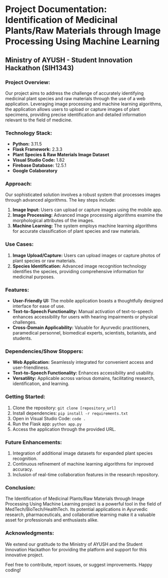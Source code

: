 # Project Documentation: Identification of Medicinal Plants/Raw Materials through Image Processing Using Machine Learning

## Ministry of AYUSH - Student Innovation Hackathon (SIH1343)


### Project Overview:
Our project aims to address the challenge of accurately identifying medicinal plant species and raw materials through the use of a web application. Leveraging image processing and machine learning algorithms, the application allows users to upload or capture images of plant specimens, providing precise identification and detailed information relevant to the field of medicine.

### Technology Stack:
- **Python:** 3.11.5
- **Flask Framework:** 2.3.3
- **Plant Species & Raw Materials Image Dataset**
- **Visual Studio Code:** 1.82
- **Firebase Database:** 12.5.1
- **Google Colaboratory**

### Approach:
Our sophisticated solution involves a robust system that processes images through advanced algorithms. The key steps include:
1. **Image Input:** Users can upload or capture images using the mobile app.
2. **Image Processing:** Advanced image processing algorithms examine the morphological attributes of the images.
3. **Machine Learning:** The system employs machine learning algorithms for accurate classification of plant species and raw materials.

### Use Cases:
1. **Image Upload/Capture:** Users can upload images or capture photos of plant species or raw materials.
2. **Species Identification:** Advanced image recognition technology identifies the species, providing comprehensive information for medicinal purposes.


### Features:
- **User-Friendly UI:** The mobile application boasts a thoughtfully designed interface for ease of use.
- **Text-to-Speech Functionality:** Manual activation of text-to-speech enhances accessibility for users with hearing impairments or physical challenges.
- **Cross-Domain Applicability:** Valuable for Ayurvedic practitioners, paramedical personnel, biomedical experts, scientists, botanists, and students.

### Dependencies/Show Stoppers:
- **Web Application:** Seamlessly integrated for convenient access and user-friendliness.
- **Text-to-Speech Functionality:** Enhances accessibility and usability.
- **Versatility:** Applicable across various domains, facilitating research, identification, and learning.

### Getting Started:
1. Clone the repository: `git clone [repository_url]`
2. Install dependencies: `pip install -r requirements.txt`
3. Open in Visual Studio Code: `code .`
4. Run the Flask app: `python app.py`
5. Access the application through the provided URL.

### Future Enhancements:
1. Integration of additional image datasets for expanded plant species recognition.
2. Continuous refinement of machine learning algorithms for improved accuracy.
3. Inclusion of real-time collaboration features in the research repository.

### Conclusion:
The Identification of Medicinal Plants/Raw Materials through Image Processing Using Machine Learning project is a powerful tool in the field of MedTech/BioTech/HealthTech. Its potential applications in Ayurvedic research, pharmaceuticals, and collaborative learning make it a valuable asset for professionals and enthusiasts alike.


### Acknowledgments:
We extend our gratitude to the Ministry of AYUSH and the Student Innovation Hackathon for providing the platform and support for this innovative project.

Feel free to contribute, report issues, or suggest improvements. Happy coding!
